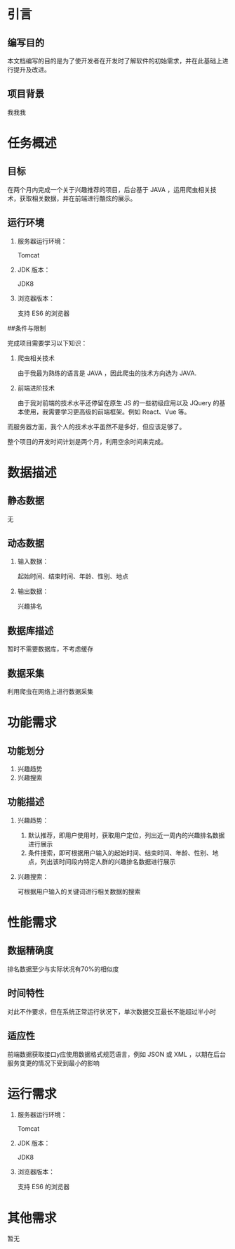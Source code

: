 # 引言

## 编写目的

本文档编写的目的是为了使开发者在开发时了解软件的初始需求，并在此基础上进行提升及改进。

## 项目背景

我我我

# 任务概述

## 目标

在两个月内完成一个关于兴趣推荐的项目，后台基于 JAVA ，运用爬虫相关技术，获取相关数据，并在前端进行酷炫的展示。

## 运行环境

1. 服务器运行环境：

   Tomcat

2. JDK 版本：

   JDK8

3. 浏览器版本：

   支持 ES6 的浏览器

##条件与限制

完成项目需要学习以下知识：

1. 爬虫相关技术

   由于我最为熟练的语言是 JAVA ，因此爬虫的技术方向选为 JAVA.

2. 前端进阶技术

   由于我对前端的技术水平还停留在原生 JS 的一些初级应用以及 JQuery 的基本使用，我需要学习更高级的前端框架。例如 React、Vue 等。

而服务器方面，我个人的技术水平虽然不是多好，但应该足够了。

整个项目的开发时间计划是两个月，利用空余时间来完成。

# 数据描述

## 静态数据

无

## 动态数据

1. 输入数据：

   起始时间、结束时间、年龄、性别、地点

2. 输出数据：

   兴趣排名

## 数据库描述

暂时不需要数据库，不考虑缓存

## 数据采集

利用爬虫在网络上进行数据采集

# 功能需求

## 功能划分

1. 兴趣趋势
2. 兴趣搜索

## 功能描述

1. 兴趣趋势：

   1. 默认推荐，即用户使用时，获取用户定位，列出近一周内的兴趣排名数据进行展示
   2. 条件搜索，即可根据用户输入的起始时间、结束时间、年龄、性别、地点，列出该时间段内特定人群的兴趣排名数据进行展示

2. 兴趣搜索：

   可根据用户输入的关键词进行相关数据的搜索

# 性能需求

## 数据精确度

排名数据至少与实际状况有70%的相似度

## 时间特性

对此不作要求，但在系统正常运行状况下，单次数据交互最长不能超过半小时

## 适应性

前端数据获取接口y应使用数据格式规范语言，例如 JSON 或 XML ，以期在后台服务变更的情况下受到最小的影响

# 运行需求

1. 服务器运行环境：

   Tomcat

2. JDK 版本：

   JDK8

3. 浏览器版本：

   支持 ES6 的浏览器

# 其他需求

暂无